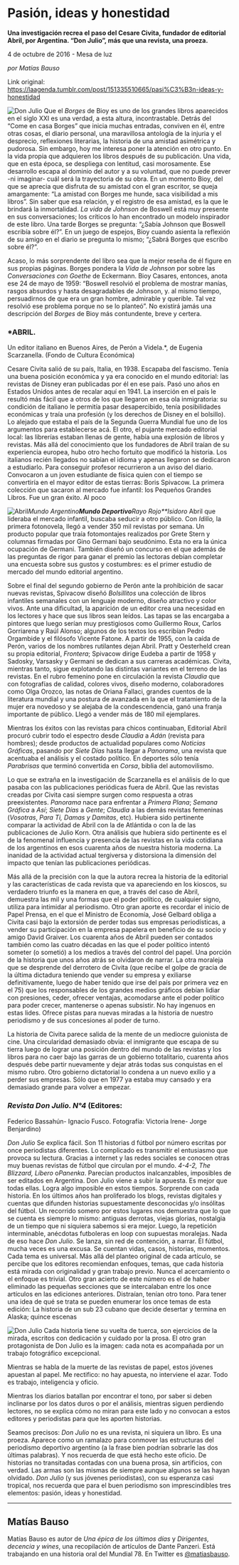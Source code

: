 # Pasión, ideas y honestidad

**Una investigación recrea el paso del Cesare Civita, fundador de editorial Abril, por Argentina. “Don Julio”, más que una revista, una proeza.**

4 de octubre de 2016 - Mesa de luz

_por Matías Bauso_

Link original: https://laagenda.tumblr.com/post/151335510665/pasi%C3%B3n-ideas-y-honestidad

![Don Julio](https://64.media.tumblr.com/5456e41ff2b85de8ae95adacee9a7aa1/tumblr_inline_pk05t7XM9V1t6q87u_500.jpg) Que el
*Borges* de Bioy es uno
de los grandes libros aparecidos en el siglo XXI es una verdad, a
esta altura, incontrastable. Detrás del “Come en casa Borges”
que inicia muchas entradas, conviven en él, entre otras cosas, el
diario personal, una maravillosa antología de la injuria y el
desprecio, reflexiones literarias, la historia de una amistad
asimétrica y pudorosa. Sin embargo, hoy me interesa poner la
atención en otro punto. En la vida propia que adquieren los libros
después de su publicación. Una vida, que en esta época, se
despliega con lentitud, casi morosamente. Ese desarrollo escapa al
dominio del autor y a su voluntad, que no puede prever -ni imaginar-
cuál será la trayectoria de su obra. En un momento Bioy, del que se
aprecia que disfruta de su amistad con el gran escritor, se queja
amargamente: “La amistad con Borges me hunde, saca visibilidad a
mis libros”. Sin saber que esa relación, y el registro de esa
amistad, es la que le brindará la inmortalidad. *La
vida de Johnson* de Boswell está muy presente
en sus conversaciones;  los críticos lo han encontrado un modelo
inspirador de este libro. Una tarde Borges se pregunta: “¿Sabía
Johnson que Boswell escribía sobre él?”. En un juego de
espejos, Bioy cuando asienta la reflexión de su amigo en el diario
se pregunta lo mismo; “¿Sabrá Borges que escribo sobre él?”.



 Acaso, lo
más sorprendente del libro sea que la mejor reseña de él figure en
sus propias páginas. Borges pondera la *Vida
de Johnson* por sobre las *Conversaciones
con Goethe* de Eckermann. Bioy Casares,
entonces, anota ese 24 de mayo de 1959: “Boswell resolvió el
problema de mostrar manías, rasgos absurdos y hasta desagradables de
Johnson, y. al mismo tiempo, persuadirnos de que era un gran hombre,
admirable y querible. Tal vez resolvió ese problema porque no se lo
planteó”. No existirá jamás una descripción del *Borges*
de Bioy más contundente, breve y certera.

  


### *ABRIL.
Un editor italiano en Buenos Aires, de Perón a Videla.*, de Eugenia Scarzanella. (Fondo de
Cultura Económica)

 Cesare
Civita salió de su país, Italia, en 1938. Escapaba del fascismo.
Tenía una buena posición económica y ya era conocido en el mundo
editorial: las revistas de Disney eran publicadas por él en ese
país. Pasó uno años en Estados Unidos antes de recalar aquí en
1941. La inserción en el país le resultó más fácil que a otros
de los que llegaron en esa ola inmigratoria: su condición de
italiano le permitía pasar desapercibido, tenía posibilidades
económicas y traía una profesión (y los derechos de Disney en el
bolsillo). Lo alejado que estaba el país de la Segunda Guerra
Mundial fue uno de los argumentos para establecerse acá. El otro, el
pujante mercado editorial local: las librerías estaban llenas de
gente, había una explosión de libros y revistas. Más allá del
conocimiento que los fundadores de Abril traían de su experiencia
europea, hubo otro hecho fortuito que modificó la historia. Los
italianos recién llegados no sabían el idioma y apenas llegaron se
dedicaron a estudiarlo. Para conseguir profesor recurrieron a un
aviso del diario. Convocaron a un joven estudiante de física quien
con el tiempo se convertiría en el mayor editor de estas tierras:
Boris Spivacow. La primera colección que sacaron al mercado fue
infantil: los Pequeños Grandes Libros. Fue un gran éxito. Al poco



![Abril](https://64.media.tumblr.com/97ec2663a50ab12464f385fc1bc21d2d/tumblr_inline_pk05t8JkMl1t6q87u_250.jpg)*Mundo Argentino**Mundo Deportivo**Rayo Rojo**Isidoro* Abril que
lideraba el mercado infantil, buscaba seducir a otro público. Con
*Idilio,* la primera
fotonovela, llegó a vender 350 mil revistas por semana. Un producto
popular que traía fotomontajes realizados por Grete Stern y columnas
firmadas por Gino Germani bajo seudónimo. Esta no era la única
ocupación de Germani. También diseñó un concurso en el que además
de las preguntas de rigor para ganar el premio las lectoras debían
completar una encuesta sobre sus gustos y costumbres: es el primer
estudio de mercado del mundo editorial argentino.

 Sobre el
final del segundo gobierno de Perón ante la prohibición de sacar
nuevas revistas, Spivacow diseñó *Bolsillitos*
una colección de libros infantiles semanales con un lenguaje
moderno, diseño atractivo y color vivos. Ante una dificultad, la
aparición de un editor crea una necesidad en los lectores y hace que
sus libros sean leídos. Las tapas se las encargaba a pintores que
luego serían muy prestigiosos como Guillermo Roux, Carlos Gorriarena
y Raúl Alonso; algunos de los textos los escribían Pedro Orgambide
y el filósofo Vicente Fatone. A partir de 1955, con la caída de
Perón, varios de los nombres rutilantes dejan Abril. Pratt y
Oesterheld crean su propia editorial, *Frontera*;
Spivacow dirige Eudeba a partir de 1958 y Sadosky, Varsasky y Germani
se dedican a sus carreras académicas. Civita, mientras tanto, sigue
explotando las distintas variantes en el terreno de las revistas. En
el rubro femenino pone en circulación la revista *Claudia*
que con fotografías de calidad, colores vivos, diseño moderno,
colaboradores como Olga Orozco, las notas de Oriana Fallaci, grandes
cuentos de la literatura mundial y una postura de avanzada en la que
el tratamiento de la mujer era novedoso y se alejaba de la
condescendencia, ganó una franja importante de público. Llegó a
vender más de 180 mil ejemplares.

 Mientras los
éxitos con las revistas para chicos continuaban, Editorial Abril
procuró cubrir todo el espectro desde *Claudia*
a *Adán* (revista para
hombres); desde productos de actualidad populares como *Noticias
Gráficas*, pasando por *Siete
Días* hasta llegar a *Panorama*,
una revista que acentuaba el análisis y el costado político. En
deportes sólo tenía *Parabrisas*
que terminó convertida en *Corsa*,
biblia del automovilismo. 


 Lo que se
extraña en la investigación de Scarzanella es el análisis de lo
que pasaba con las publicaciones periódicas fuera de Abril. Que las
revistas creadas por Civita casi siempre surgen como respuesta a
otras preexistentes. *Panorama*
nace para enfrentar a *Primera Plana*;
*Semana Gráfica* a *Así*;
*Siete Días* a *Gente*;
*Claudia* a las demás
revistas femeninas (*Vosotras*,
*Para Ti,* *Damas
y Damitas*, etc). Hubiera sido pertinente
comparar la actividad de Abril con la de Atlántida o con la de las
publicaciones de Julio Korn. Otra análisis que hubiera sido
pertinente es el de la fenomenal influencia y presencia de las
revistas en la vida cotidiana de los argentinos en esos cuarenta años
de nuestra historia moderna. La inanidad de la actividad actual
tergiversa y distorsiona la dimensión del impacto que tenían las
publicaciones periódicas.

 Más allá
de la precisión con la que la autora recrea la historia de la
editorial y las características de cada revista que va apareciendo
en los kioscos, su verdadero triunfo es la manera en que, a través
del caso de Abril, demuestra las mil y una formas que el poder
político, de cualquier signo, utiliza para intimidar al periodismo.
Otro gran aporte es recordar el inicio de Papel Prensa, en el que el
Ministro de Economía, José Gelbard obliga a Civita casi bajo la
extorsión de perder todas sus empresas periodísticas, a vender su
participación en la empresa papelera en beneficio de su socio y
amigo David Graiver. Los cuarenta años de Abril pueden ser contados
también como las cuatro décadas en las que el poder político
intentó someter (o sometió) a los medios a través del control del
papel. Una porción de la historia que unos años atrás se olvidaron
de narrar. La otra moraleja que se desprende del derrotero de Civita
(que recibe el golpe de gracia de la última dictadura teniendo que
vender su empresa y exiliarse definitivamente, luego de haber tenido
que irse del país por primera vez en el 75) que los responsables de
los grandes medios gráficos debían lidiar con presiones, ceder,
ofrecer ventajas, acomodarse ante el poder político para poder
crecer, mantenerse o apenas subsistir. No hay ingenuos en estas
lides. Ofrece pistas para nuevas miradas a la historia de nuestro
periodismo y de sus concesiones al poder de turno. 


 La historia
de Civita parece salida de la mente de un mediocre guionista de cine.
Una circularidad demasiado obvia: el inmigrante que escapa de su
tierra luego de lograr una posición dentro del mundo de las revistas
y los libros para no caer bajo las garras de un gobierno totalitario,
cuarenta años después debe partir nuevamente y dejar atrás todas
sus conquistas en el mismo rubro. Otro gobierno dictatorial lo
condena a un nuevo exilio y a perder sus empresas. Sólo que en 1977
ya estaba muy cansado y era demasiado grande para volver a empezar.

  
  


### *Revista Don Julio. N°4* (Editores:
Federico Bassahún- Ignacio Fusco. Fotografía: Victoria
Irene- Jorge Benjardino)

*Don Julio* Se explica
fácil. Son 11 historias d fútbol por número escritas por once
periodistas diferentes. Lo complicado es transmitir el entusiasmo que
provoca su lectura. Gracias a internet y las redes sociales se
conocen otras muy buenas revistas de fútbol que circulan por el
mundo. *4-4-2, The Blizzard, Líbero* o*Panenka*. Parecían productos inalcanzables,
imposibles de ser editados en Argentina. Don Julio viene a subir la
apuesta. Es mejor que todas ellas. Logra algo imposible en estos
tiempos. Sorprende con cada historia. En los últimos años han
proliferado los blogs, revistas digitales y cuentas que difunden
historias supuestamente desconocidas y/o insólitas del fútbol. Un
recorrido somero por estos lugares nos demuestra que lo que se cuenta
es siempre lo mismo: antiguas derrotas, viejas glorias, nostalgia de
un tiempo que ni siquiera sabemos si era mejor. Luego, la repetición
interminable, anécdotas futboleras en loop con supuestas moralejas.
Nada de eso hace *Don Julio*.
Se lanza, sin red de contención, a narrar. El fútbol, mucha veces
es una excusa. Se cuentan vidas, casos, historias, momentos. Cada
tema es universal. Más allá del planteo original de cada artículo,
se percibe que los editores recomiendan enfoques, temas, que cada
historia está mirada con originalidad y gran trabajo previo. Nunca
el acercamiento o el enfoque es trivial. Otro gran acierto de este
número es el de haber eliminado las pequeñas secciones que se
intercalaban entre los once artículos en las ediciones anteriores.
Distraían, tenían otro tono. Para tener una idea de qué se trata
se pueden enumerar los once temas de esta edición: La historia de un
sub 23 cubano que decide desertar y termina en Alaska; quince escenas


![Don Julio](https://64.media.tumblr.com/c53bc678c085fa1a3dbecc463a4cd9a5/tumblr_inline_pk05t8SuMM1t6q87u_250.jpg) Cada
historia tiene su vuelta de tuerca, son ejercicios de la mirada,
escritos con dedicación y cuidado por la prosa. El otro gran
protagonista de Don Julio es la imagen: cada nota es acompañada por
un trabajo fotográfico excepcional.

 Mientras se
habla de la muerte de las revistas de papel, estos jóvenes apuestan
al papel. Me rectifico: no hay apuesta, no interviene el azar. Todo
es trabajo, inteligencia y oficio.

 Mientras los
diarios batallan por encontrar el tono, por saber si deben inclinarse
por los datos duros o por el análisis, mientras siguen perdiendo
lectores, no se explica cómo no miran para este lado y no convocan a
estos editores y periodistas para que les aporten historias.

 Seamos
precisos: *Don Julio* no
es una revista, ni siquiera un libro. Es una proeza. Aparece como un
ramalazo para conmover las estructuras del periodismo deportivo
argentino (a la frase bien podrían sobrarle las dos últimas
palabras). Y nos recuerda de que está hecho este oficio. De
historias no transitadas contadas con una buena prosa, sin
artificios, con verdad. Las armas son las mismas de siempre aunque
algunos se las hayan olvidado. *Don Julio*
(y sus jóvenes periodistas), con su esperanza casi tropical, nos
recuerda que para el buen periodismo son imprescindibles tres
elementos: pasión, ideas y honestidad.



---

 Matías Bauso
-------------

 Matías Bauso es autor de *Una épica de los últimos días* y *Dirigentes, decencia y wines*, una recopilación de artículos de Dante Panzeri. Está trabajando en una historia oral del Mundial 78. En Twitter es [@matiasbauso](https://twitter.com/matiasbauso). 

